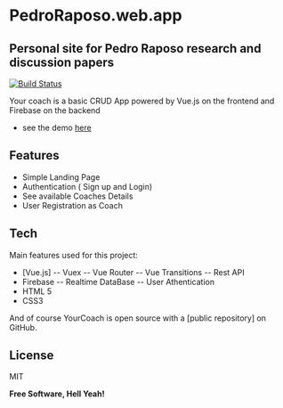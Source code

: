 # PedroRaposo.web.app
## Personal site for Pedro Raposo research and discussion papers


[![Build Status](https://travis-ci.org/joemccann/dillinger.svg?branch=master)](https://travis-ci.org/joemccann/dillinger)

Your coach is a basic CRUD App powered by Vue.js on the frontend and Firebase on the backend

- see the demo [here](https://yourcoach.web.app)


## Features

- Simple Landing Page
- Authentication ( Sign up and Login)
- See available Coaches Details
- User Registration as Coach


## Tech

Main features used for this project:
- [Vue.js] 
-- Vuex
-- Vue Router
-- Vue Transitions
-- Rest API
- Firebase
-- Realtime DataBase
-- User Athentication
- HTML 5
- CSS3

And of course YourCoach is open source with a [public repository]
 on GitHub.

## License

MIT

**Free Software, Hell Yeah!**
